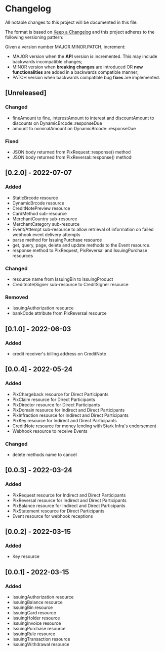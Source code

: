 # Changelog

All notable changes to this project will be documented in this file.

The format is based on [Keep a Changelog](https://keepachangelog.com/en/1.0.0/)
and this project adheres to the following versioning pattern:

Given a version number MAJOR.MINOR.PATCH, increment:

- MAJOR version when the **API** version is incremented. This may include backwards incompatible changes;
- MINOR version when **breaking changes** are introduced OR **new functionalities** are added in a backwards compatible manner;
- PATCH version when backwards compatible bug **fixes** are implemented.


## [Unreleased]
### Changed
- fineAmount to fine, interestAmount to interest and discountAmount to discounts on DynamicBrcode::responseDue
- amount to nominalAmount on DynamicBrcode::responseDue
### Fixed
- JSON body returned from PixRequest::response() method
- JSON body returned from PixReversal::response() method

## [0.2.0] - 2022-07-07
### Added
- StaticBrcode resource
- DynamicBrcode resource 
- CreditNotePreview resource
- CardMethod sub-resource
- MerchantCountry sub-resource
- MerchantCategory sub-resource
- Event/Attempt sub-resource to allow retrieval of information on failed webhook event delivery attempts
- parse method for IssuingPurchase resource
- get, query, page, delete and update methods to the Event resource.
- response method to PixRequest, PixReversal and IssuingPurchase resources
### Changed
- resource name from IssuingBin to IssuingProduct
- Creditnote\Signer sub-resource to CreditSigner resource
### Removed 
- IssuingAuthorization resource
- bankCode attribute from PixReversal resource

## [0.1.0] - 2022-06-03
### Added
- credit receiver's billing address on CreditNote

## [0.0.4] - 2022-05-24
### Added
- PixChargeback resource for Direct Participants
- PixClaim resource for Direct Participants
- PixDirector resource for Direct Participants
- PixDomain resource for Indirect and Direct Participants
- PixInfraction resource for Indirect and Direct Participants
- PixKey resource for Indirect and Direct Participants
- CreditNote resource for money lending with Stark Infra's endorsement
- Webhook resource to receive Events 
### Changed
- delete methods name to cancel

## [0.0.3] - 2022-03-24
### Added
- PixRequest resource for Indirect and Direct Participants
- PixReversal resource for Indirect and Direct Participants
- PixBalance resource for Indirect and Direct Participants
- PixStatement resource for Direct Participants
- Event resource for webhook receptions

## [0.0.2] - 2022-03-15
### Added
- Key resource

## [0.0.1] - 2022-03-15
### Added
- IssuingAuthorization resource
- IssuingBalance resource
- IssuingBin resource
- IssuingCard resource
- IssuingHolder resource
- IssuingInvoice resource
- IssuingPurchase resource
- IssuingRule resource
- IssuingTransaction resource
- IssuingWithdrawal resource

